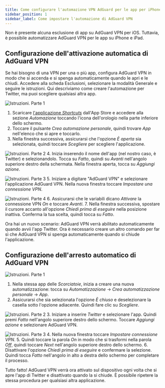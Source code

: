 ```yaml
---
title: Come configurare l'automazione VPN AdGuard per le app per iPhone e iPad
sidebar_position: 1
sidebar_label: Come impostare l'automazione di AdGuard VPN
---
```


Non è presente alcuna esclusione di app su AdGuard VPN per iOS. Tuttavia, è possibile automatizzare AdGuard VPN per le app su iPhone e iPad.

## Configurazione dell'attivazione automatica di AdGuard VPN

Se hai bisogno di una VPN per una o più app, configura AdGuard VPN in modo che si accenda e si spenga automaticamente quando le apri e le chiudi. Accedere alla scheda Esclusioni, selezionare la modalità Generale e seguire le istruzioni. Qui descriviamo come creare l'automazione per Twitter, ma puoi scegliere qualsiasi altra app.

![Istruzioni. Parte 1](https://cdn.adguardvpn.com/public/Adguard/Blog/VPNauto/vpn_on1_en.jpg)

1. Scaricare [l'applicazione *Shortcuts*](https://apps.apple.com/us/app/shortcuts/id915249334) dall'App Store e accedere alla sezione *Automazione* toccando l'icona dell'orologio nella parte inferiore dello schermo.
2. Toccare il pulsante *Crea automazione personale*, quindi trovare *App* nell'elenco che si apre e toccarlo.
3. Nella finestra successiva, assicurarsi che l'opzione *È aperta* sia selezionata, quindi toccare *Scegliere* per scegliere l'applicazione.

![Istruzioni. Parte 2](https://cdn.adguardvpn.com/public/Adguard/Blog/VPNauto/vpn_on2_en.jpg)
4. Inizia inserendo il nome dell'app (nel nostro caso, è Twitter) e selezionandolo. Tocca su *Fatto*, quindi su *Avanti* nell'angolo superiore destro della schermata. Nella finestra aperta, tocca su *Aggiungi azione*.

![Istruzioni. Parte 3](https://cdn.adguardvpn.com/public/Adguard/Blog/VPNauto/vpn_on3_en.jpg)
5. Iniziare a digitare "AdGuard VPN" e selezionare l'applicazione AdGuard VPN. Nella nuova finestra toccare *Impostare una connessione VPN*.

![Istruzioni. Parte 4](https://cdn.adguardvpn.com/public/Adguard/Blog/VPNauto/vpn_on4_en.jpg)
6. Assicurarsi che le variabili dicano *Attivare* la connessione VPN *On* e toccare *Avanti*.
7. Nella finestra successiva, spostare il cursore accanto all'opzione *Chiedi prima di eseguire* nella posizione inattiva. Conferma la tua scelta, quindi tocca su *Fatto*.

Ora hai un nuovo scenario: AdGuard VPN verrà abilitato automaticamente quando avvii l'app Twitter. Ora è necessario creare un altro comando per far sì che AdGuard VPN si spenga automaticamente quando si chiude l'applicazione.

## Configurazione dell'arresto automatico di AdGuard VPN

![Istruzioni. Parte 1](https://cdn.adguardvpn.com/public/Adguard/Blog/VPNauto/vpn_off1_en.jpg)

1. Nella stessa app delle *Scorciatoie*, inizia a creare una nuova automatizzazione: tocca su *Automatizzazione* → *Crea automatizzazione personale* → *App*.
2. Assicurarsi che sia selezionata l'opzione *È chiuso* e deselezionare la casella sotto l'opzione adiacente. Quindi fare clic su *Scegliere*.

![Istruzioni. Parte 2](https://cdn.adguardvpn.com/public/Adguard/Blog/VPNauto/vpn_off2_en.jpg)
3. Iniziare a inserire *Twitter* e selezionare l'app. Quindi premi *Fatto* nell'angolo superiore destro dello schermo. Toccare *Aggiungi azione* e selezionare AdGuard VPN.

![Istruzioni. Parte 3](https://cdn.adguardvpn.com/public/Adguard/Blog/VPNauto/vpn_off3_en.jpg)
4. Nella nuova finestra toccare *Impostare connessione VPN*.
5. Quindi toccare la parola *On* in modo che si trasformi nella parola *Off*, quindi toccare *Next* nell'angolo superiore destro dello schermo.
6. Disattivare l'opzione *Chiedi prima di eseguire* e confermare la selezione. Quindi tocca *Fatto* nell'angolo in alto a destra dello schermo per completare il processo.

Tutto fatto! AdGuard VPN verrà ora attivato sul dispositivo ogni volta che si apre l'app di Twitter e disattivato quando la si chiude. È possibile ripetere la stessa procedura per qualsiasi altra applicazione.
